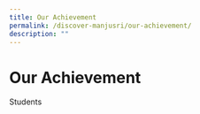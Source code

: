 ```yaml
---
title: Our Achievement
permalink: /discover-manjusri/our-achievement/
description: ""
---
```

# Our Achievement


Students
